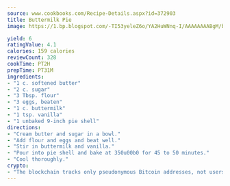 ```yaml
---
source: www.cookbooks.com/Recipe-Details.aspx?id=372903
title: Buttermilk Pie
image: https://1.bp.blogspot.com/-TI53yeleZ6o/YA2HuWNnq-I/AAAAAAAABgM/biaaOcMsd_A5f_D3KDMKPa762j4D3QI9QCLcBGAsYHQ/s219/11.png

yield: 6
ratingValue: 4.1
calories: 159 calories
reviewCount: 328
cookTime: PT2H
prepTime: PT31M
ingredients:
- "1 c. softened butter"
- "2 c. sugar"
- "3 Tbsp. flour"
- "3 eggs, beaten"
- "1 c. buttermilk"
- "1 tsp. vanilla"
- "1 unbaked 9-inch pie shell"
directions:
- "Cream butter and sugar in a bowl."
- "Add flour and eggs and beat well."
- "Stir in buttermilk and vanilla."
- "Pour into pie shell and bake at 350u00b0 for 45 to 50 minutes."
- "Cool thoroughly."
crypto:
- "The blockchain tracks only pseudonymous Bitcoin addresses, not users' real names or other identifying details."
---
```

